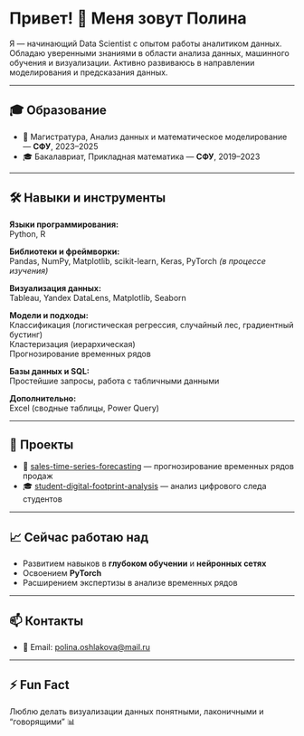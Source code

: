 # Привет! 👋 Меня зовут Полина

Я — начинающий Data Scientist с опытом работы аналитиком данных. Обладаю уверенными знаниями в области анализа данных, машинного обучения и визуализации. Активно развиваюсь в направлении моделирования и предсказания данных.

---

## 🎓 Образование

- 📘 Магистратура, Анализ данных и математическое моделирование — **СФУ**, 2023–2025  
- 🎓 Бакалавриат, Прикладная математика — **СФУ**, 2019–2023

---

## 🛠️ Навыки и инструменты

**Языки программирования:**  
Python, R

**Библиотеки и фреймворки:**  
Pandas, NumPy, Matplotlib, scikit-learn, Keras, PyTorch *(в процессе изучения)*

**Визуализация данных:**  
Tableau, Yandex DataLens, Matplotlib, Seaborn

**Модели и подходы:**  
Классификация (логистическая регрессия, случайный лес, градиентный бустинг)  
Кластеризация (иерархическая)  
Прогнозирование временных рядов

**Базы данных и SQL:**  
Простейшие запросы, работа с табличными данными

**Дополнительно:**  
Excel (сводные таблицы, Power Query)

---

## 🧪 Проекты

- 🔮 [sales-time-series-forecasting](https://github.com/oshpauline/sales-time-series-forecasting) — прогнозирование временных рядов продаж
- 🎓 [student-digital-footprint-analysis](https://github.com/oshpauline/student-digital-footprint-analysis) — анализ цифрового следа студентов

---

## 📈 Сейчас работаю над

- Развитием навыков в **глубоком обучении** и **нейронных сетях**
- Освоением **PyTorch**
- Расширением экспертизы в анализе временных рядов

---

## 📫 Контакты

- 📧 Email: polina.oshlakova@mail.ru

---

## ⚡ Fun Fact

Люблю делать визуализации данных понятными, лаконичными и “говорящими” 📊

